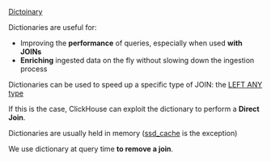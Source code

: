 [Dictoinary](https://clickhouse.com/docs/en/dictionary)

Dictionaries are useful for:

* Improving the **performance** of queries, especially when used **with JOINs**
* **Enriching** ingested data on the fly without slowing down the ingestion process

Dictionaries can be used to speed up a specific type of JOIN: the [LEFT ANY type](https://clickhouse.com/blog/clickhouse-fully-supports-joins-part1#left--right--inner-any-join)

If this is the case, ClickHouse can exploit the dictionary to perform a **Direct Join**. 

Dictionaries are usually held in memory ([ssd_cache](https://clickhouse.com/docs/en/sql-reference/dictionaries#ssd_cache) is the exception)

We use dictionary at query time **to remove a join**.
